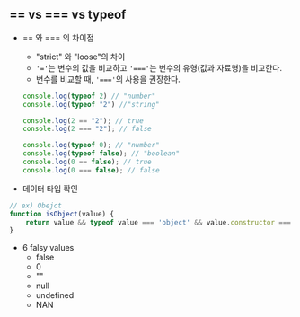 ## == vs === vs typeof
* == 와 === 의 차이점
    * "strict" 와 "loose"의 차이
    * `'='`는 변수의 값을 비교하고 `'==='`는 변수의 유형(값과 자료형)을 비교한다. 
    * 변수를 비교할  때, `'==='`의 사용을 권장한다.
   
    ```js
    console.log(typeof 2) // "number"
    console.log(typeof "2") //"string"

    console.log(2 == "2"); // true
    console.log(2 === "2"); // false

    console.log(typeof 0); // "number"
    console.log(typeof false); // "boolean"
    console.log(0 == false); // true
    console.log(0 === false); // false
    ```
* 데이터 타입 확인
```js
// ex) Obejct
function isObject(value) {
    return value && typeof value === 'object' && value.constructor === Object;
}

```



* 6 falsy values
    * false
    * 0
    * ""
    * null
    * undefined
    * NAN
